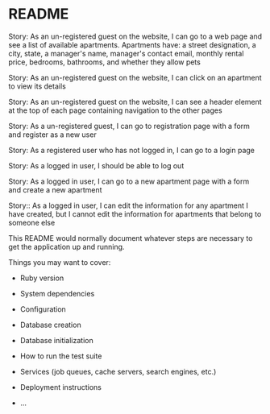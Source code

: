 # README

Story: As an un-registered guest on the website, I can go to a web page and see a list of available apartments. Apartments have: a street designation, a city, state, a manager's name, manager's contact email, monthly rental price, bedrooms, bathrooms, and whether they allow pets

Story: As an un-registered guest on the website, I can click on an apartment to view its details

Story: As an un-registered guest on the website, I can see a header element at the top of each page containing navigation to the other pages

Story: As a un-registered guest, I can go to registration page with a form and register as a new user

Story: As a registered user who has not logged in, I can go to a login page

Story: As a logged in user, I should be able to log out

Story: As a logged in user, I can go to a new apartment page with a form and create a new apartment

Story:: As a logged in user, I can edit the information for any apartment I have created, but I cannot edit the information for apartments that belong to someone else








This README would normally document whatever steps are necessary to get the
application up and running.

Things you may want to cover:

* Ruby version

* System dependencies

* Configuration

* Database creation

* Database initialization

* How to run the test suite

* Services (job queues, cache servers, search engines, etc.)

* Deployment instructions

* ...
